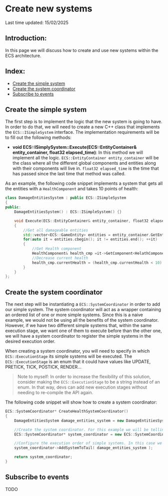 # Create new systems
Last time updated: 15/02/2025

## Introduction:
In this page we will discuss how to create and use new systems within the ECS architecture.

## Index:
- [Create the simple system](#create-the-simple-system)
- [Create the system coordinator](#create-the-system-coordinator)
- [Subscribe to events](#subscribe-to-events)

## Create the simple system
The first step is to implement the logic that the new system is going to have. In order to do that, we will need to create a new C++ class that implements the `ECS::ISimpleSystem` interface. The implementation requirements will be to fill out the following methods:
- **void ECS::ISimplySystem::Execute(ECS::EntityContainer& entity_container, float32 elapsed_time)**: In this method we will implement all the logic. `ECS::EntityContainer entity_container` will be the class where all the different global components and entities along with their components will live in. `float32 elapsed_time` is the time that has passed since the last time that method was called.

As an example, the following code snippet implements a system that gets all the entities with a `HealthComponent` and takes 10 points of health:
```cpp
class DamageEntitiesSystem : public ECS::ISimpleSystem
{
public:
	DamageEntitiesSystem() : ECS::ISimpleSystem() {}

	void Execute(ECS::EntityContainer& entity_container, float32 elapsed_time) override
	{
		//Get all damageable entities
		std::vector<ECS::GameEntity> entities = entity_container.GetEntitiesOfType<HealthComponent>();
		for(auto it = entities.cbegin(); it != entities.end(); ++it)
		{
			//Get Health component
			HealthComponent& health_cmp =it->GetComponent<HelathComponent>();
			//Decrease current health
			health_cmp.currentHealth = (health_cmp.currentHealth < 10) ? 0 : health_cmp.currentHealth - 10;
		}
	}
};
```

## Create the system coordinator
The next step will be instantiating a `ECS::SystemCoordinator` in order to add our simple system. The system coordinator will act as a wrapper containing an ordered list of one or more simple systems. Since this is a naive example, we would not be using all the benefits of the system coordinator. However, if we have two different simple systems that, within the same execution stage, we want one of them to execute before than the other one, we will have a system coordinator to register the simple systems in the desired execution order.

When creating a system coordinator, you will need to specify in which `ECS::ExecutionStage` its simple systems will be executed. The `ECS::ExecutionStage` is an enum that it could have values like UPDATE, PRETICK, TICK, POSTICK, RENDER...
> Note to myself: In order to increase the flexibility of this solution, consider making the `ECS::ExecutionStage` to be a string instead of an enum. In that way, devs can add new execution stages without needing to re-compile the API again.

The following code snippet will show how to create a system coordinator:
```cpp
ECS::SystemCoordinator* CreateHealthSystemCoordinator()
{
	DamageEntitiesSystem damage_entities_system = new DamageEntitiesSystem();

	//Create the system coordinator. For this example we will be telling the coordinator to execute during the Tick stage.
	ECS::SystemCoordinator* system_coordinator = new ECS::SystemCoordinator( ECS::ExecutionStage::TICK );

	//Configure the execution order of simple systems. In this case we only have one so there is no order.
	system_coordinator->AddSystemToTail( damage_entities_system );

	return system_coordinator;
}
```

## Subscribe to events
TODO